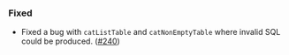 ### Fixed

- Fixed a bug with `catListTable` and `catNonEmptyTable` where invalid SQL could be produced. ([#240](https://github.com/circuithub/rel8/pull/240))
